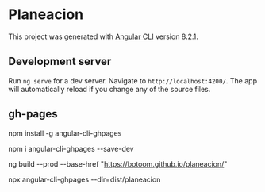 # Planeacion

This project was generated with [Angular CLI](https://github.com/angular/angular-cli) version 8.2.1.

## Development server

Run `ng serve` for a dev server. Navigate to `http://localhost:4200/`. The app will automatically reload if you change any of the source files.

## gh-pages

npm install -g angular-cli-ghpages

npm i angular-cli-ghpages --save-dev


ng build --prod --base-href "https://botoom.github.io/planeacion/"

npx angular-cli-ghpages --dir=dist/planeacion